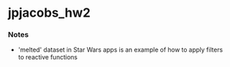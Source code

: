 # jpjacobs_hw2

### Notes
- 'melted' dataset in Star Wars apps is an example of how to apply filters to reactive functions